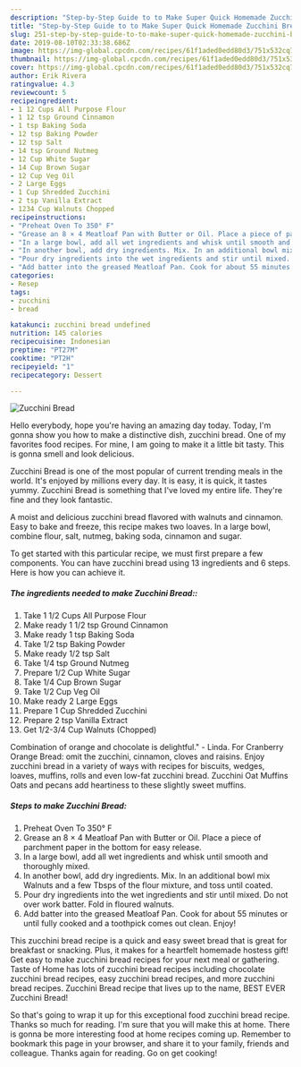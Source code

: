```yaml
---
description: "Step-by-Step Guide to to Make Super Quick Homemade Zucchini Bread"
title: "Step-by-Step Guide to to Make Super Quick Homemade Zucchini Bread"
slug: 251-step-by-step-guide-to-to-make-super-quick-homemade-zucchini-bread
date: 2019-08-10T02:33:38.686Z
image: https://img-global.cpcdn.com/recipes/61f1aded0edd80d3/751x532cq70/zucchini-bread-recipe-main-photo.jpg
thumbnail: https://img-global.cpcdn.com/recipes/61f1aded0edd80d3/751x532cq70/zucchini-bread-recipe-main-photo.jpg
cover: https://img-global.cpcdn.com/recipes/61f1aded0edd80d3/751x532cq70/zucchini-bread-recipe-main-photo.jpg
author: Erik Rivera
ratingvalue: 4.3
reviewcount: 5
recipeingredient:
- 1 12 Cups All Purpose Flour
- 1 12 tsp Ground Cinnamon
- 1 tsp Baking Soda
- 12 tsp Baking Powder
- 12 tsp Salt
- 14 tsp Ground Nutmeg
- 12 Cup White Sugar
- 14 Cup Brown Sugar
- 12 Cup Veg Oil
- 2 Large Eggs
- 1 Cup Shredded Zucchini
- 2 tsp Vanilla Extract
- 1234 Cup Walnuts Chopped
recipeinstructions:
- "Preheat Oven To 350° F"
- "Grease an 8 × 4 Meatloaf Pan with Butter or Oil. Place a piece of parchment paper in the bottom for easy release."
- "In a large bowl, add all wet ingredients and whisk until smooth and thoroughly mixed."
- "In another bowl, add dry ingredients. Mix. In an additional bowl mix Walnuts and a few Tbsps of the flour mixture, and toss until coated."
- "Pour dry ingredients into the wet ingredients and stir until mixed. Do not over work batter. Fold in floured walnuts."
- "Add batter into the greased Meatloaf Pan. Cook for about 55 minutes or until fully cooked and a toothpick comes out clean. Enjoy!"
categories:
- Resep
tags:
- zucchini
- bread

katakunci: zucchini bread undefined
nutrition: 145 calories
recipecuisine: Indonesian
preptime: "PT27M"
cooktime: "PT2H"
recipeyield: "1"
recipecategory: Dessert

---
```



![Zucchini Bread](https://img-global.cpcdn.com/recipes/61f1aded0edd80d3/751x532cq70/zucchini-bread-recipe-main-photo.jpg)

Hello everybody, hope you're having an amazing day today. Today, I'm gonna show you how to make a distinctive dish, zucchini bread. One of my favorites food recipes. For mine, I am going to make it a little bit tasty. This is gonna smell and look delicious.

Zucchini Bread is one of the most popular of current trending meals in the world. It's enjoyed by millions every day. It is easy, it is quick, it tastes yummy. Zucchini Bread is something that I've loved my entire life. They're fine and they look fantastic.

A moist and delicious zucchini bread flavored with walnuts and cinnamon. Easy to bake and freeze, this recipe makes two loaves. In a large bowl, combine flour, salt, nutmeg, baking soda, cinnamon and sugar.


To get started with this particular recipe, we must first prepare a few components. You can have zucchini bread using 13 ingredients and 6 steps. Here is how you can achieve it.

##### The ingredients needed to make Zucchini Bread::

1. Take 1 1/2 Cups All Purpose Flour
1. Make ready 1 1/2 tsp Ground Cinnamon
1. Make ready 1 tsp Baking Soda
1. Take 1/2 tsp Baking Powder
1. Make ready 1/2 tsp Salt
1. Take 1/4 tsp Ground Nutmeg
1. Prepare 1/2 Cup White Sugar
1. Take 1/4 Cup Brown Sugar
1. Take 1/2 Cup Veg Oil
1. Make ready 2 Large Eggs
1. Prepare 1 Cup Shredded Zucchini
1. Prepare 2 tsp Vanilla Extract
1. Get 1/2-3/4 Cup Walnuts (Chopped)


Combination of orange and chocolate is delightful.&#34; - Linda. For Cranberry Orange Bread: omit the zucchini, cinnamon, cloves and raisins. Enjoy zucchini bread in a variety of ways with recipes for biscuits, wedges, loaves, muffins, rolls and even low-fat zucchini bread. Zucchini Oat Muffins Oats and pecans add heartiness to these slightly sweet muffins. 

##### Steps to make Zucchini Bread:

1. Preheat Oven To 350° F
1. Grease an 8 × 4 Meatloaf Pan with Butter or Oil. Place a piece of parchment paper in the bottom for easy release.
1. In a large bowl, add all wet ingredients and whisk until smooth and thoroughly mixed.
1. In another bowl, add dry ingredients. Mix. In an additional bowl mix Walnuts and a few Tbsps of the flour mixture, and toss until coated.
1. Pour dry ingredients into the wet ingredients and stir until mixed. Do not over work batter. Fold in floured walnuts.
1. Add batter into the greased Meatloaf Pan. Cook for about 55 minutes or until fully cooked and a toothpick comes out clean. Enjoy!


This zucchini bread recipe is a quick and easy sweet bread that is great for breakfast or snacking. Plus, it makes for a heartfelt homemade hostess gift! Get easy to make zucchini bread recipes for your next meal or gathering. Taste of Home has lots of zucchini bread recipes including chocolate zucchini bread recipes, easy zucchini bread recipes, and more zucchini bread recipes. Zucchini Bread recipe that lives up to the name, BEST EVER Zucchini Bread! 

So that's going to wrap it up for this exceptional food zucchini bread recipe. Thanks so much for reading. I'm sure that you will make this at home. There is gonna be more interesting food at home recipes coming up. Remember to bookmark this page in your browser, and share it to your family, friends and colleague. Thanks again for reading. Go on get cooking!
